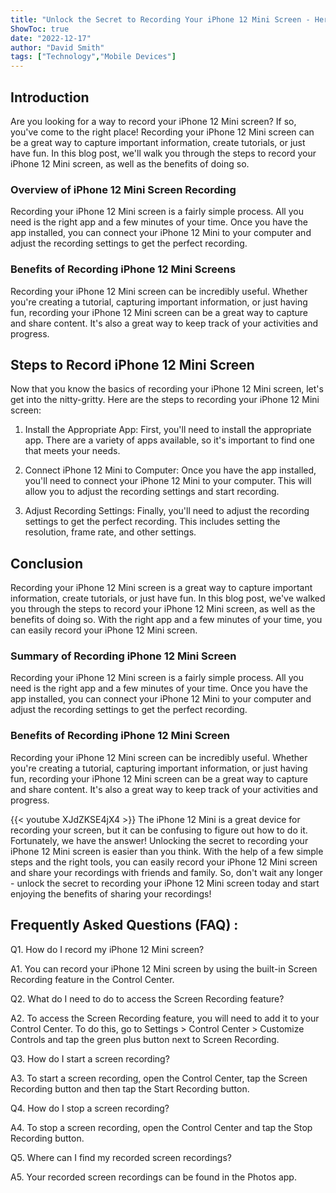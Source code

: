 ```yaml
---
title: "Unlock the Secret to Recording Your iPhone 12 Mini Screen - Here's How!"
ShowToc: true 
date: "2022-12-17"
author: "David Smith" 
tags: ["Technology","Mobile Devices"]
---
```

## Introduction 

Are you looking for a way to record your iPhone 12 Mini screen? If so, you've come to the right place! Recording your iPhone 12 Mini screen can be a great way to capture important information, create tutorials, or just have fun. In this blog post, we'll walk you through the steps to record your iPhone 12 Mini screen, as well as the benefits of doing so. 

### Overview of iPhone 12 Mini Screen Recording 

Recording your iPhone 12 Mini screen is a fairly simple process. All you need is the right app and a few minutes of your time. Once you have the app installed, you can connect your iPhone 12 Mini to your computer and adjust the recording settings to get the perfect recording. 

### Benefits of Recording iPhone 12 Mini Screens

Recording your iPhone 12 Mini screen can be incredibly useful. Whether you're creating a tutorial, capturing important information, or just having fun, recording your iPhone 12 Mini screen can be a great way to capture and share content. It's also a great way to keep track of your activities and progress. 

## Steps to Record iPhone 12 Mini Screen 

Now that you know the basics of recording your iPhone 12 Mini screen, let's get into the nitty-gritty. Here are the steps to recording your iPhone 12 Mini screen: 

1. Install the Appropriate App: First, you'll need to install the appropriate app. There are a variety of apps available, so it's important to find one that meets your needs. 

2. Connect iPhone 12 Mini to Computer: Once you have the app installed, you'll need to connect your iPhone 12 Mini to your computer. This will allow you to adjust the recording settings and start recording. 

3. Adjust Recording Settings: Finally, you'll need to adjust the recording settings to get the perfect recording. This includes setting the resolution, frame rate, and other settings. 

## Conclusion 

Recording your iPhone 12 Mini screen is a great way to capture important information, create tutorials, or just have fun. In this blog post, we've walked you through the steps to record your iPhone 12 Mini screen, as well as the benefits of doing so. With the right app and a few minutes of your time, you can easily record your iPhone 12 Mini screen. 

### Summary of Recording iPhone 12 Mini Screen 

Recording your iPhone 12 Mini screen is a fairly simple process. All you need is the right app and a few minutes of your time. Once you have the app installed, you can connect your iPhone 12 Mini to your computer and adjust the recording settings to get the perfect recording. 

### Benefits of Recording iPhone 12 Mini Screen 

Recording your iPhone 12 Mini screen can be incredibly useful. Whether you're creating a tutorial, capturing important information, or just having fun, recording your iPhone 12 Mini screen can be a great way to capture and share content. It's also a great way to keep track of your activities and progress.

{{< youtube XJdZKSE4jX4 >}} 
The iPhone 12 Mini is a great device for recording your screen, but it can be confusing to figure out how to do it. Fortunately, we have the answer! Unlocking the secret to recording your iPhone 12 Mini screen is easier than you think. With the help of a few simple steps and the right tools, you can easily record your iPhone 12 Mini screen and share your recordings with friends and family. So, don't wait any longer - unlock the secret to recording your iPhone 12 Mini screen today and start enjoying the benefits of sharing your recordings!

## Frequently Asked Questions (FAQ) :
Q1. How do I record my iPhone 12 Mini screen?

A1. You can record your iPhone 12 Mini screen by using the built-in Screen Recording feature in the Control Center.

Q2. What do I need to do to access the Screen Recording feature?

A2. To access the Screen Recording feature, you will need to add it to your Control Center. To do this, go to Settings > Control Center > Customize Controls and tap the green plus button next to Screen Recording.

Q3. How do I start a screen recording?

A3. To start a screen recording, open the Control Center, tap the Screen Recording button and then tap the Start Recording button.

Q4. How do I stop a screen recording?

A4. To stop a screen recording, open the Control Center and tap the Stop Recording button.

Q5. Where can I find my recorded screen recordings?

A5. Your recorded screen recordings can be found in the Photos app.


